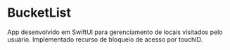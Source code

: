# BucketList
App desenvolvido em SwiftUI para gerenciamento de locais visitados pelo usuário. Implementado recurso de bloqueio de acesso por touchID.
